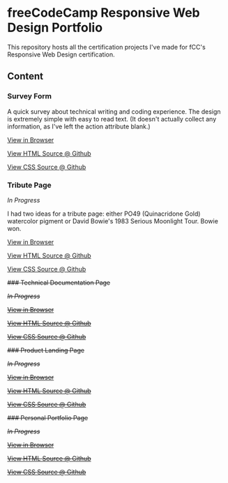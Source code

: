 # freeCodeCamp Responsive Web Design Portfolio

This repository hosts all the certification projects I've made for fCC's Responsive Web Design certification.

## Content

### Survey Form

A quick survey about technical writing and coding experience. The design is extremely simple with easy to read text.
(It doesn't actually collect any information, as I've left the action attribute blank.)

[View in Browser](https://nessdocs.github.io/fCC-Responsive-Web-Design/Survey-Form/index.html)

[View HTML Source @ Github](https://github.com/nessdocs/fCC-Responsive-Web-Design/blob/main/Survey-Form/index.html)

[View CSS Source @ Github](https://github.com/nessdocs/fCC-Responsive-Web-Design/blob/main/Survey-Form/styles.css)

### Tribute Page

*In Progress*

I had two ideas for a tribute page: either PO49 (Quinacridone Gold) watercolor pigment or David Bowie's 1983 Serious Moonlight Tour. Bowie won.

[View in Browser](https://nessdocs.github.io/fCC-Responsive-Web-Design/Tribute-Page/index.html)

[View HTML Source @ Github](https://github.com/nessdocs/fCC-Responsive-Web-Design/blob/main/Tribute-Page/index.html)

[View CSS Source @ Github](https://github.com/nessdocs/fCC-Responsive-Web-Design/blob/main/Tribute-Page/styles.css)

~~### Technical Documentation Page~~

~~*In Progress*~~

~~[View in Browser]()~~

~~[View HTML Source @ Github]()~~

~~[View CSS Source @ Github]()~~

~~### Product Landing Page~~

~~*In Progress*~~

~~[View in Browser]()~~

~~[View HTML Source @ Github]()~~

~~[View CSS Source @ Github]()~~

~~### Personal Portfolio Page~~

~~*In Progress*~~

~~[View in Browser]()~~

~~[View HTML Source @ Github]()~~

~~[View CSS Source @ Github]()~~

